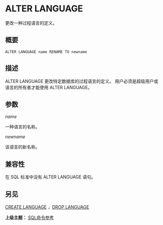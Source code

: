# ALTER LANGUAGE

更改一种过程语言的定义。

## 概要

```
ALTER LANGUAGE name RENAME TO newname
```

## 描述

ALTER LANGUAGE 更改特定数据库的过程语言的定义。 用户必须是超级用户或语言的所有者才能使用 ALTER LANGUAGE。

## 参数

_name_

一种语言的名称。

_newname_

该语言的新名称。

## 兼容性

在 SQL 标准中没有 ALTER LANGUAGE 语句。

## 另见

[CREATE LANGUAGE](./create-language.md) ，[DROP LANGUAGE](./drop-language.md)

**上级主题：** [SQL命令参考](./README.md)

